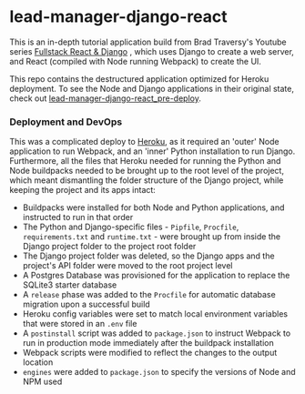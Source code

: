 # lead-manager-django-react

This is an in-depth tutorial application build from Brad Traversy's Youtube series [Fullstack React & Django](https://www.youtube.com/playlist?list=PLillGF-RfqbbRA-CIUxlxkUpbq0IFkX60) , which uses Django to create a web server, and React (compiled with Node running Webpack) to create the UI. 

This repo contains the destructured application optimized for Heroku deployment. To see the Node and Django applications in their original state, check out [lead-manager-django-react_pre-deploy](https://github.com/sarahmattar/lead-manager-django-react_pre-deploy).

### Deployment and DevOps

This was a complicated deploy to [Heroku](https://morning-sea-14847.herokuapp.com/), as it required an 'outer' Node application to run Webpack, and an 'inner' Python installation to run Django. Furthermore, all the files that Heroku needed for running the Python and Node buildpacks needed to be brought up to the root level of the project, which meant dismantling the folder structure of the Django project, while keeping the project and its apps intact: 

- Buildpacks were installed for both Node and Python applications, and instructed to run in that order
- The Python and Django-specific files - `Pipfile`, `Procfile`, `requirements.txt` and `runtime.txt` - were brought up from inside the Django project folder to the project root folder
- The Django project folder was deleted, so the Django apps and the project's API folder were moved to the root project level
- A Postgres Database was provisioned for the application to replace the SQLite3 starter database
- A `release` phase was added to the `Procfile` for automatic database migration upon a successful build
- Heroku config variables were set to match local environment variables that were stored in an `.env` file
- A `postinstall` script was added to `package.json` to instruct Webpack to run in production mode immediately after the buildpack installation
- Webpack scripts were modified to reflect the changes to the output location
- `engines` were added to `package.json` to specify the versions of Node and NPM used 
